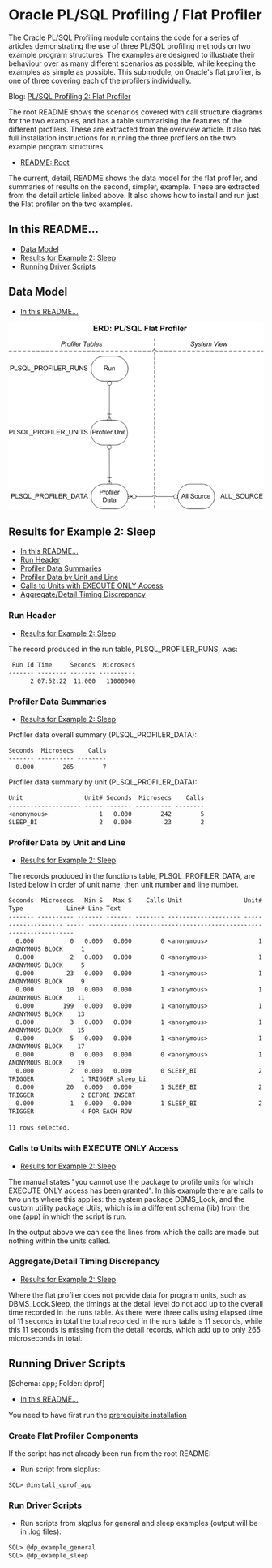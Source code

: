 # Oracle PL/SQL Profiling / Flat Profiler

The Oracle PL/SQL Profiling module contains the code for a series of articles demonstrating the use of three PL/SQL profiling methods on two example program structures. The examples are designed to illustrate their behaviour over as many different scenarios as possible, while keeping the examples as simple as possible. This submodule, on Oracle's flat profiler, is one of three covering each of the profilers individually.

Blog: [PL/SQL Profiling 2: Flat Profiler](http://aprogrammerwrites.eu/?p=2867)

The root README shows the scenarios covered with call structure diagrams for the two examples, and has a table summarising the features of the different profilers. These are extracted from the overview article. It also has full installation instructions for running the three profilers on the two example program structures.

- [README: Root](../README.md)

The current, detail, README shows the data model for the flat profiler, and summaries of results on the second, simpler, example. These are extracted from the detail article linked above. It also shows how to install and run just the Flat profiler on the two examples.

## In this README...
- [Data Model](https://github.com/BrenPatF/plsql_profiling/blob/master/dprof/README_DP.md#data-model)
- [Results for Example 2: Sleep](https://github.com/BrenPatF/plsql_profiling/blob/master/dprof/README_DP.md#Results-for-example-2-sleep)
- [Running Driver Scripts](https://github.com/BrenPatF/plsql_profiling/blob/master/dprof/README_DP.md#running-driver-scripts)

## Data Model
- [In this README...](https://github.com/BrenPatF/plsql_profiling/blob/master/dprof/README_DP.md#in-this-readme)

<img src="plsql_profiling - DP ERD.png">

## Results for Example 2: Sleep
- [In this README...](https://github.com/BrenPatF/plsql_profiling/blob/master/dprof/README_DP.md#in-this-readme)
- [Run Header](https://github.com/BrenPatF/plsql_profiling/blob/master/dprof/README_DP.md#Run-Header)
- [Profiler Data Summaries](https://github.com/BrenPatF/plsql_profiling/blob/master/dprof/README_DP.md#Profiler-Data-Summaries)
- [Profiler Data by Unit and Line](https://github.com/BrenPatF/plsql_profiling/blob/master/dprof/README_DP.md#profiler-data-by-unit-and-line)
- [Calls to Units with EXECUTE ONLY Access](https://github.com/BrenPatF/plsql_profiling/blob/master/dprof/README_DP.md#Calls-to-Units-with-EXECUTE-ONLY-Access)
- [Aggregate/Detail Timing Discrepancy](https://github.com/BrenPatF/plsql_profiling/blob/master/dprof/README_DP.md#aggregatedetail-timing-discrepancy)

### Run Header
- [Results for Example 2: Sleep](https://github.com/BrenPatF/plsql_profiling/blob/master/dprof/README_DP.md#Results-for-Example-2-Sleep)

The record produced in the run table, PLSQL_PROFILER_RUNS, was:

     Run Id Time     Seconds  Microsecs
    ------- -------- ------- ----------
          2 07:52:22  11.000   11000000

### Profiler Data Summaries
- [Results for Example 2: Sleep](https://github.com/BrenPatF/plsql_profiling/blob/master/dprof/README_DP.md#Results-for-Example-2-Sleep)

Profiler data overall summary (PLSQL_PROFILER_DATA):

    Seconds  Microsecs    Calls
    ------- ---------- --------
      0.000        265        7

Profiler data summary by unit (PLSQL_PROFILER_DATA):

    Unit                 Unit# Seconds  Microsecs    Calls
    -------------------- ----- ------- ---------- --------
    <anonymous>              1   0.000        242        5
    SLEEP_BI                 2   0.000         23        2

### Profiler Data by Unit and Line
- [Results for Example 2: Sleep](https://github.com/BrenPatF/plsql_profiling/blob/master/dprof/README_DP.md#Results-for-Example-2-Sleep)

The records produced in the functions table, PLSQL_PROFILER_DATA, are listed below in order of unit name, then unit number and line number. 

    Seconds  Microsecs   Min S   Max S    Calls Unit                 Unit# Type            Line# Line Text
    ------- ---------- ------- ------- -------- -------------------- ----- --------------- ----- ------------------------------------------------------------------
      0.000          0   0.000   0.000        0 <anonymous>              1 ANONYMOUS BLOCK     1
      0.000          2   0.000   0.000        0 <anonymous>              1 ANONYMOUS BLOCK     5
      0.000         23   0.000   0.000        1 <anonymous>              1 ANONYMOUS BLOCK     9
      0.000         10   0.000   0.000        1 <anonymous>              1 ANONYMOUS BLOCK    11
      0.000        199   0.000   0.000        1 <anonymous>              1 ANONYMOUS BLOCK    13
      0.000          3   0.000   0.000        1 <anonymous>              1 ANONYMOUS BLOCK    15
      0.000          5   0.000   0.000        1 <anonymous>              1 ANONYMOUS BLOCK    17
      0.000          0   0.000   0.000        0 <anonymous>              1 ANONYMOUS BLOCK    19
      0.000          2   0.000   0.000        0 SLEEP_BI                 2 TRIGGER             1 TRIGGER sleep_bi
      0.000         20   0.000   0.000        1 SLEEP_BI                 2 TRIGGER             2 BEFORE INSERT
      0.000          1   0.000   0.000        1 SLEEP_BI                 2 TRIGGER             4 FOR EACH ROW
    
    11 rows selected.

### Calls to Units with EXECUTE ONLY Access
- [Results for Example 2: Sleep](https://github.com/BrenPatF/plsql_profiling/blob/master/dprof/README_DP.md#Results-for-Example-2-Sleep)

The manual states "you cannot use the package to profile units for which EXECUTE ONLY access has been granted". In this example there are calls to two units where this applies: the system package DBMS_Lock, and the custom utility package Utils, which is in a different schema (lib) from the one (app) in which the script is run.

In the output above we can see the lines from which the calls are made but nothing within the units called.

### Aggregate/Detail Timing Discrepancy
- [Results for Example 2: Sleep](https://github.com/BrenPatF/plsql_profiling/blob/master/dprof/README_DP.md#Results-for-Example-2-Sleep)

Where the flat profiler does not provide data for program units, such as DBMS_Lock.Sleep, the timings at the detail level do not add up to the overall time recorded in the runs table. As there were three calls using elapsed time of 11 seconds in total the total recorded in the runs table is 11 seconds, while this 11 seconds is missing from the detail records, which add up to only 265 microseconds in total.

## Running Driver Scripts
[Schema: app; Folder: dprof]
- [In this README...](https://github.com/BrenPatF/plsql_profiling/blob/master/dprof/README_DP.md#in-this-readme)

You need to have first run the [prerequisite installation](..\README.md#installation)

 ### Create Flat Profiler Components
If the script has not already been run from the root README:
- Run script from slqplus:
```
SQL> @install_dprof_app
```

### Run Driver Scripts
- Run scripts from slqplus for general and sleep examples (output will be in .log files):
```
SQL> @dp_example_general
SQL> @dp_example_sleep
```
